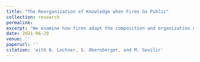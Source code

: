 ```yaml
---
title: "The Reorganization of Knowledge when Firms Go Public"
collection: research
permalink: 
excerpt: "We examine how firms adapt the composition and organization of their labor force when they go public. Hiring and reorganization begins two years ahead of the IPO. Hiring is strongest in high-skill jobs requiring knowledge in finance, accounting, and internal governance. In order to economize on the costs of maintaining a larger labor force with a broader knowledge base, we find the IPO firm to reorganize into a more hierarchical structure with smaller departments. IPO firms hire many young, highly skilled, but inexperienced employees to fill the middle ranks in this organization. Two thirds of top management are replaced in the process of going public. The wage gap between top managers and middle managers widens, in line with a higher utilization rate of knowledge of top managers after the reorganization. Overall, our results suggest that going public is associated with a comprehensive transformation of the firm's labor force which becomes geared towards exploiting available technologies rather than generating innovation."
date: 2021-06-20
venue: ''
paperurl: ''
citation: 'with B. Lochner, S. Obernberger, and M. Sevilir'
---
```

